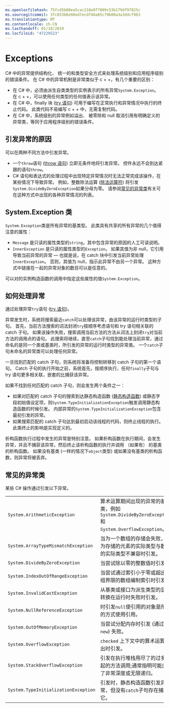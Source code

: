```yaml
---
ms.openlocfilehash: 75fcd5b00ea5cac218a9f7809c53b179df97825c
ms.sourcegitcommit: 3fc033b6e98ed7ecdf46a85c79b00a3a3ddcf963
ms.translationtype: MT
ms.contentlocale: zh-CN
ms.lasthandoff: 01/18/2019
ms.locfileid: "47229523"
---
```

# <a name="exceptions"></a>Exceptions

C# 中的异常提供结构化、 统一的和类型安全方式来处理系统级别和应用程序级别的错误条件。 在 C# 中的异常机制是非常类似于 c + +，有几个重要的区别：

*  在 C# 中，必须由派生自类类型的实例表示的所有异常`System.Exception`。 在 c + +，可以使用任何类型的任何值表示该异常。
*  在 C# 中，finally 块 ([try 语句](statements.md#the-try-statement)) 可用于编写在正常执行和异常情况中执行的终止代码。 此类代码不易编写 c + + 中，无需复制代码。
*  在 C# 中，系统级别的异常例如溢出、 被零除和 null 取消引用有明确定义的异常类，等同于应用程序级别的错误条件。

## <a name="causes-of-exceptions"></a>引发异常的原因

可以在两种不同方法中引发异常。

*  一个`throw`语句 ([throw 语句](statements.md#the-throw-statement)) 立即无条件地将引发异常。 控件永远不会到达紧跟的语句`throw`。
*  C# 语句和表达式的处理过程中出现特定异常情况时无法正常完成该操作，在某些情况下导致异常。 例如，整数除法运算 ([除法运算符](expressions.md#division-operator)) 将引发`System.DivideByZeroException`如果分母为零。 请参阅[常见的异常类](exceptions.md#common-exception-classes)有关可在这种方式中出现的各种异常情况的列表。

## <a name="the-systemexception-class"></a>System.Exception 类

`System.Exception`类是所有异常的基类型。 此类具有共享的所有异常的几个值得注意的属性：

*  `Message` 是只读的属性类型的`string`，其中包含异常的原因的人工可读说明。
*  `InnerException` 是只读的属性类型的`Exception`。 如果其值为非 null，它引用导致当前异常的异常 — 也就是说，在 catch 块中引发当前异常处理`InnerException`。 否则，其值为 null，指示此异常不由另一个异常。 这种方式中链接在一起的异常对象的数目可以是任意的。

可以对的实例构造函数的调用中指定这些属性的值`System.Exception`。

## <a name="how-exceptions-are-handled"></a>如何处理异常

通过处理异常`try`语句 ([try 语句](statements.md#the-try-statement))。

异常发生时，系统将搜索最近`catch`可以处理该异常，由该异常的运行时类型的子句。 首先，当前方法搜索的词法封闭`try`按顺序考虑语句和 try 语句相关联的 catch 子句。 如果该操作失败，搜索调用当前方法的方法从词法上封闭`try`对当前方法的调用点的语句。 此搜索将继续，直至`catch`子句找到能处理当前异常，通过命名的是同一个类或基类时，所引发的异常的运行时类型的异常类。 一个`catch`子句未命名的异常类可以处理任何异常。

一旦找到匹配的 catch 子句，则系统将准备将控制转移到 catch 子句的第一个语句。 Catch 子句的执行开始之前，系统首先，按顺序执行，任何`finally`子句与 try 语句更多相关联，嵌套的比捕获该异常。

如果不找到任何匹配的 catch 子句，则会发生两个条件之一：

*  如果对匹配的 catch 子句的搜索到达静态构造函数 ([静态构造函数](classes.md#static-constructors)) 或静态字段初始值设定项，则`System.TypeInitializationException`触发调用静态构造函数的时候引发。 内部异常的`System.TypeInitializationException`包含最初引发的异常。
*  如果搜索匹配的 catch 子句达到最初启动该线程的代码，则终止线程的执行。 此类终止的影响是实现定义的。

析构函数执行过程中发生的异常是特别注意。 如果析构函数在执行期间，会发生异常，并且不捕获该异常，然后终止该析构函数的执行并调用 （如果有） 的基类的析构函数。 如果没有基类 (一样的情况下`object`类型) 或如果没有基类的析构函数，则异常将被丢弃。

## <a name="common-exception-classes"></a>常见的异常类

某些 C# 操作通过引发以下异常。

|                                      |                |
|--------------------------------------|----------------|
| `System.ArithmeticException`         | 算术运算期间出现的异常的基类，例如 `System.DivideByZeroException` 和 `System.OverflowException`。 | 
| `System.ArrayTypeMismatchException`  | 当为一个数组的存储会失败，因为存储的元素的实际类型与数组的实际类型不兼容时引发。 | 
| `System.DivideByZeroException`       | 当尝试除以零的整数值时引发。 | 
| `System.IndexOutOfRangeException`    | 当尝试通过索引小于零或超出数组界限的数组编制索引时引发。 | 
| `System.InvalidCastException`        | 从基类或接口为派生类型的显式转换在运行时失败时引发。 | 
| `System.NullReferenceException`      | 时引发`null`使引用的对象是所需的方式使用引用。 | 
| `System.OutOfMemoryException`        | 当尝试分配内存时引发 (通过`new`) 失败。 | 
| `System.OverflowException`           | `checked` 上下文中的算术运算溢出时引发。 | 
| `System.StackOverflowException`      | 引发在执行堆栈用尽了的过多挂起的方法调用;通常指明可能出现了非常深度或无限递归。 | 
| `System.TypeInitializationException` | 引发时，静态构造函数引发异常，但没有`catch`子句存在捕获它。 | 

